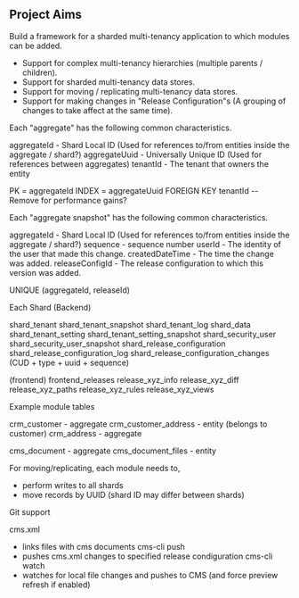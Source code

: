 Project Aims
------------

Build a framework for a sharded multi-tenancy application to which modules can be added.

- Support for complex multi-tenancy hierarchies (multiple parents / children).
- Support for sharded multi-tenancy data stores.
- Support for moving / replicating multi-tenancy data stores.
- Support for making changes in "Release Configuration"s (A grouping of changes to take affect at the same time).

Each "aggregate" has the following common characteristics.

aggregateId - Shard Local ID (Used for references to/from entities inside the aggregate / shard?)
aggregateUuid - Universally Unique ID (Used for references between aggregates)
tenantId - The tenant that owners the entity

PK = aggregateId
INDEX = aggregateUuid
FOREIGN KEY tenantId -- Remove for performance gains?

Each "aggregate snapshot" has the following common characteristics.

aggregateId - Shard Local ID (Used for references to/from entities inside the aggregate / shard?)
sequence - sequence number
userId - The identity of the user that made this change.
createdDateTime - The time the change was added.
releaseConfigId - The release configuration to which this version was added.

UNIQUE (aggregateId, releaseId)

Each Shard (Backend)

shard_tenant
shard_tenant_snapshot
shard_tenant_log
shard_data
shard_tenant_setting
shard_tenant_setting_snapshot
shard_security_user
shard_security_user_snapshot
shard_release_configuration
shard_release_configuration_log
shard_release_configuration_changes (CUD + type + uuid + sequence)

(frontend)
frontend_releases
release_xyz_info
release_xyz_diff
release_xyz_paths
release_xyz_rules
release_xyz_views

Example module tables

crm_customer - aggregate
crm_customer_address - entity (belongs to customer)
crm_address - aggregate

cms_document - aggregate
cms_document_files - entity

For moving/replicating, each module needs to,
- perform writes to all shards
- move records by UUID (shard ID may differ between shards)

Git support

cms.xml
- links files with cms documents
cms-cli push <release config>
- pushes cms.xml changes to specified release condiguration 
cms-cli watch <release config>
- watches for local file changes and pushes to CMS (and force preview refresh if enabled)

